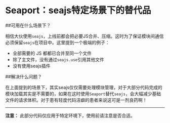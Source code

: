 Seaport：seajs特定场景下的替代品 
======

##可用在什么场景下？

相信大伙使用`seajs`，上线前都会把必要JS合并、压缩。这时为了保证模块间通信必须保留`seajs`在项目中。这里提到一个极端的例子：

- 全部需要的 JS 都都已合并至同一个文件
- 除了主文件，没有通过`seajs.use`引用其他文件
- 没有使用seajs插件

##解决什么问题？

在上面提到的场景下，其实seajs仅仅需要处理模块管理，对于大部分代码完成的模块加载其实是不需要的，如果在这时使用`Seaport`替代`seajs`，会大幅减少基础文件的请求体积。对于患有轻度代码洁癖的患者来说这可是一剂良药啊！

------
**注意：** 此部分代码仅应用于特定环境下，使用前请注意是否合适。
